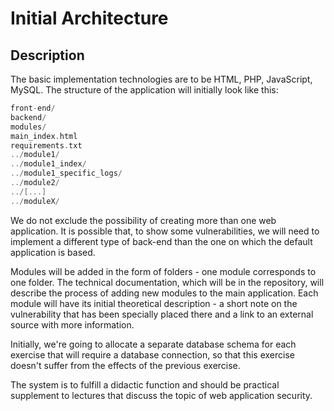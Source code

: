 # Initial Architecture

## Description

The basic implementation technologies are to be HTML, PHP, JavaScript, MySQL. The structure of the application will initially look like this:

```c
front-end/
backend/
modules/
main_index.html
requirements.txt
../module1/
../module1_index/
../module1_specific_logs/
../module2/
../[...]
../moduleX/
```

We do not exclude the possibility of creating more than one web application. It is possible that, to show some vulnerabilities, we will need to implement a different type of back-end than the one on which the default application is based.

Modules will be added in the form of folders - one module corresponds to one folder. The technical documentation, which will be in the repository, will describe the process of adding new modules to the main application. Each module will have its initial theoretical description - a short note on the vulnerability that has been specially placed there and a link to an external source with more information.

Initially, we're going to allocate a separate database schema for each exercise that will require a database connection, so that this exercise doesn't suffer from the effects of the previous exercise.

The system is to fulfill a didactic function and should be practical
supplement to lectures that discuss the topic of web application security.
